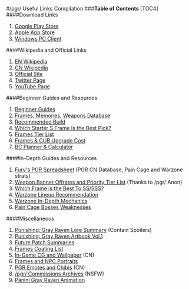 #/pgr/ Useful Links Compilation
###**Table of Contents**
[TOC4]
####Download Links
1. [Google Play Store](https://play.google.com/store/apps/details?id=com.kurogame.gplay.punishing.grayraven.en)
2. [Apple App Store](https://apps.apple.com/us/app/punishing-gray-raven/id1571685286)
3. [Windows PC Client](https://pgr.kurogame.net/#Home)


####Wikipedia and Official Links
1. [EN Wikipedia](https://grayravens.com)
2. [CN Wikipedia](https://wiki.biligame.com/zspms/首页)
3. [Official Site](https://pgr.kurogame.net)
4. [Twitter Page](https://twitter.com/PGR_GLOBAL)
5. [YouTube Page](https://www.youtube.com/c/PunishingGrayRaven)


####Beginner Guides and Resources
1. [Beginner Guides](https://grayravens.com/wiki/Guides)
2. [Frames, Memories, Weapons Database](https://grayravens.com/wiki/GRAY_RAVENS)
3. [Recommended Build](https://docs.google.com/spreadsheets/d/1_NAHdVouSp2T6AwStpz9ZMLZ_ca5EzcuHde5obIlero/htmlview)
4. [Which Starter S Frame Is the Best Pick?](https://pastebin.com/Wnkxwtpw)
5. [Frames Tier List](https://docs.google.com/spreadsheets/d/1nCmBq7NstZovPWs9cymAXNyakVXJ4lKvNGbVmtPbcUc/htmlview)
6. [Frames & CUB Upgrade Cost](https://docs.google.com/spreadsheets/d/19b-japrCPFO1_JvotynrXS-_7BQxQbK7j2WM9z6yIpw)
7. [BC Planner & Calculator](https://docs.google.com/spreadsheets/d/1nNauBXGcHv_7AepLWBLo4ykl3V_EhxpK/edit#gid=2101374631)


####In-Depth Guides and Resources
1. [Fury's PGR Spreadsheet](https://docs.google.com/spreadsheets/d/1OMSxmFW-HN4rQH9jjQi4ORk5Z_HIR9HbITD9jIcrhts/htmlview#) (PGR CN Database, Pain Cage and Warzone strats)
2. [Weapon Banner Offrates and Priority Tier List](https://imgur.com/a/sNzJ3PF) (Thanks to /pgr/ Anon)
3. [Which Frame is the Best To SS/SSS?](https://imgur.com/a/D8G3iQE)
4. [Warzone Lineup Recommendation](https://docs.google.com/spreadsheets/u/2/d/1q3iTdPhDlT1iT08zeJLqprvuQNJeaLb_GONsvu30Jvs/htmlview#)
5. [Warzone In-Depth Mechanics](https://docs.google.com/document/d/1nJeLR5qIrq7SvueCGPDFz5KsMmYGVxUgqmxoRHZJ0GM/edit)
6. [Pain Cage Bosses Weaknesses](https://docs.google.com/spreadsheets/d/1OMSxmFW-HN4rQH9jjQi4ORk5Z_HIR9HbITD9jIcrhts/edit#gid=1140733911)


####Miscellaneous
1. [Punishing: Gray Raven Lore Summary](https://docs.google.com/document/d/1UIbHzYMH-52KFf_0cEm9W9VQ9ESpyTNh-z55zLgs4cI/edit) (Contain Spoilers)
2. [Punishing: Gray Raven Artbook Vol.1](https://mega.nz/file/AVUnzbJL#6-qvzB5dpiUsZ2oI9z6V4l_mUmrMrxRmxb3JI-q01tk)
3. [Future Patch Summaries](https://docs.google.com/spreadsheets/d/e/2PACX-1vQgasPzrRix58bRLXt17q-LGXl-SBbBoqIcuQu7t4owhHkyGiaFV5LO2gPxBOKrGCnPJ7SadGLlMgjP/pubhtml#)
4. [Frames Coating List](https://docs.google.com/spreadsheets/d/1uIWrtp3mZEZgQseY788WHGp7_0mZBE8zSkpVOVCWtP8)
5. [In-Game CG and Wallpaper](https://wiki.biligame.com/zspms/画册) (CN)
6. [Frames and NPC Portraits](https://drive.google.com/drive/folders/1BPkiDSAn2ay4e5mCN0q2B-Z0ZWrMhV_Q)
7. [PGR Emotes and Chibis](https://drive.google.com/drive/u/0/folders/1-JWQAJ4ue7gQNzOJ4hd0wqgjeY0-bOYO) (CN)
8. [/pgr/ Commissions Archives](https://drive.google.com/drive/folders/1TyszThlQaXIE4UsEkS9SV15IKOQsCZDf) (NSFW)
9. [Panini Gray Raven Animation](https://www.youtube.com/playlist?list=PL8PXX9CbWv9aW6X4hphB7Rll8e1goaswd)